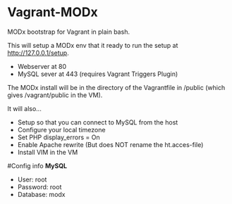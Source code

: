 Vagrant-MODx
============

MODx bootstrap for Vagrant in plain bash.

This will setup a MODx env that it ready to run the setup at http://127.0.0.1/setup.
- Webserver at 80
- MySQL sever at 443
(requires Vagrant Triggers Plugin)

The MODx install will be in the directory of the Vagrantfile in /public (which gives /vagrant/public in the VM).

It will also...
- Setup so that you can connect to MySQL from the host
- Configure your local timezone
- Set PHP display_errors = On
- Enable Apache rewrite (But does NOT rename the ht.acces-file)
- Install VIM in the VM

#Config info
__MySQL__
- User: root
- Password: root
- Database: modx
